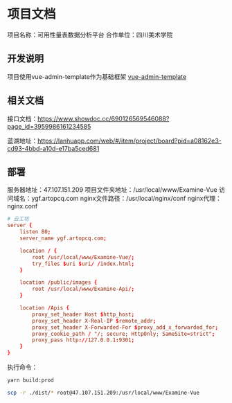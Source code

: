 # 项目文档

项目名称：可用性量表数据分析平台
合作单位：四川美术学院

## 开发说明

项目使用vue-admin-template作为基础框架
[vue-admin-template](https://github.com/PanJiaChen/vue-admin-template)

## 相关文档

接口文档：https://www.showdoc.cc/690126569546088?page_id=3959986161234585

蓝湖地址：https://lanhuapp.com/web/#/item/project/board?pid=a08162e3-cd93-4bbd-a10d-e17ba5ced681

## 部署

服务器地址：47.107.151.209
项目文件夹地址：/usr/local/www/Examine-Vue
访问域名：ygf.artopcq.com
nginx文件路径：/usr/local/nginx/conf
nginx代理：nginx.conf

```nginx.conf
# 云工坊
server {
    listen 80;
    server_name ygf.artopcq.com;

    location / {
        root /usr/local/www/Examine-Vue/;
        try_files $uri $uri/ /index.html;
    }

    location /public/images {
        root /usr/local/www/Examine-Api/;
    }

    location /Apis {
        proxy_set_header Host $http_host;
        proxy_set_header X-Real-IP $remote_addr;
        proxy_set_header X-Forwarded-For $proxy_add_x_forwarded_for;
        proxy_cookie_path / "/; secure; HttpOnly; SameSite=strict";
        proxy_pass http://127.0.0.1:9301;
    }
}
```

执行命令：

```sh
yarn build:prod

scp -r ./dist/* root@47.107.151.209:/usr/local/www/Examine-Vue
```
